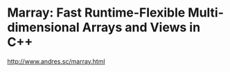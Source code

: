 Marray: Fast Runtime-Flexible Multi-dimensional Arrays and Views in C++
============

http://www.andres.sc/marray.html

